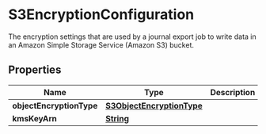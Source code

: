 

# S3EncryptionConfiguration

The encryption settings that are used by a journal export job to write data in an Amazon Simple Storage Service (Amazon S3) bucket.

## Properties

| Name | Type | Description | Notes |
|------------ | ------------- | ------------- | -------------|
|**objectEncryptionType** | [**S3ObjectEncryptionType**](S3ObjectEncryptionType.md) |  |  |
|**kmsKeyArn** | [**String**](String.md) |  |  [optional] |



